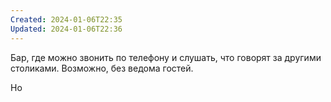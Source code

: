 ```yaml
---
Created: 2024-01-06T22:35
Updated: 2024-01-06T22:36
---
```

Бар, где можно звонить по телефону и слушать, что говорят за другими столиками. Возможно, без ведома гостей.

Но